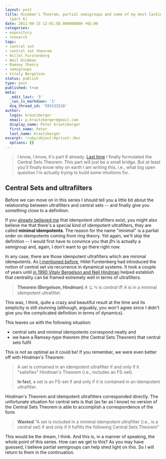 ```yaml
---
layout: post
title: Hindman’s Theorem, partial semigroups and some of my most lacking intuitions
  (part 6)
date: 2011-09-15 12:01:58.000000000 +02:00
categories:
- expository
- research
tags:
- central set
- central set theorem
- Hillel Furstenberg
- Neil Hindman
- Ramsey theory
- semigroups
- Vitaly Bergelson
status: publish
type: post
published: true
meta:
  _edit_last: '3'
  _cws_is_markdown: '1'
  dsq_thread_id: '593133218'
author:
  login: krautzberger
  email: p.krautzberger@gmail.com
  display_name: Peter Krautzberger
  first_name: Peter
  last_name: Krautzberger
excerpt: !ruby/object:Hpricot::Doc
  options: {}
---
```


> I know, I know, it's part 6 already. [Last time](http://boolesrings.org/krautzberger/2011/09/08/hindman%E2%80%99s-theorem-partial-semigroups-and-some-of-my-most-lacking-intuitions-part-5/) I finally formulated the Central Sets Theorem. This part will just be a small bridge. But at least you'll finally know why on earth I am writing this, i.e., what big open question I'm actually trying to build some intuitions for.

## Central Sets and ultrafilters

Before we can move on in this series I should tell you a little bit about the relationship between ultrafilters and central sets -- and finally give you something close to a definition.

If you [already believed me](http://boolesrings.org/krautzberger/2011/08/25/hindman%E2%80%99s-theorem-partial-semigroups-and-some-of-my-most-lacking-intuitions-part-3/) that idempotent ultrafilters exist, you might also believe me that there's a special kind of idempotent ultrafilters, they are called **minimal idempotents**. The reason for the name "minimal" is a partial order on idempotents coming from ring theory. Yet again, we'll skip the definition -- I would first have to convince you that $\beta \mathbb{N}$ is actually a semigroup and, again, I don't want to go there right now.

In any case, there are those idempotent ultrafilters which are minimal idempotents. As [I mentioned before](http://boolesrings.org/krautzberger/2011/09/07/hindman%E2%80%99s-theorem-partial-semigroups-and-some-of-my-most-lacking-intuitions-part-4/), Hillel Furstenberg had introduced the notion of central set via recurrence in dynamical systems. It took a couple of years until [in 1990 Vitaly Bergelson and Neil Hindman](http://www.jstor.org/pss/2001762) helped establish that centrality can be framed extremely well in terms of ultrafilters.

> **Theorem (Bergelson, Hindman)** $A\subseteq \mathbb{N}$ is _central_ iff $A$ is in a minimal idempotent ultrafilter.

This was, I think, quite a crazy and beautiful result at the time and its simplicity is still stunning (although, arguably, you won't agree since I didn't give you the complicated definition in terms of dynamics).

This leaves us with the following situation:

*   central sets and minimal idempotents correspond neatly and
*   we have a Ramsey-type theorem (the Central Sets Theorem) that central sets fulfil

This is not as optimal as it could be! If you remember, we were even better off with Hindman's Theorem:

> A set is contained in an idempotent ultrafilter if and only if it "satisfies" Hindman's Theorem (i.e., includes an FS-set).
> 
> **In fact**, a set is an FS-set if and only if it is contained in an idempotent ultrafilter.

Hindman's Theorem and idempotent ultrafilters corresponded directly. The unfortunate situation for central sets is that (as far as I know) no version of the Central Sets Theorem is able to accomplish a correspondence of the form

> **Wanted** "A set is included in a minimal idempotent ultrafilter (i.e., is a central set) if and only if it fulfills the following Central Sets Theorem"

This would be the dream, I think. And this is, in a manner of speaking, the whole point of this series. How can we get to this? As you may have guessed, I believe partial semigroups can help shed light on this. So I will return to them in the continuation.